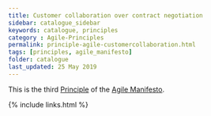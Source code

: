 ```yaml
---
title: Customer collaboration over contract negotiation
sidebar: catalogue_sidebar
keywords: catalogue, principles
category : Agile-Principles
permalink: principle-agile-customercollaboration.html
tags: [principles, agile_manifesto]
folder: catalogue
last_updated: 25 May 2019
---
```


This is the third [Principle](principles) of the [Agile Manifesto](agilemanifesto-archetype).

{% include links.html %}
